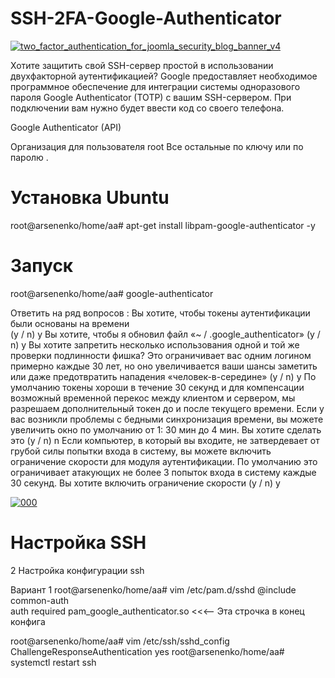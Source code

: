 # SSH-2FA-Google-Authenticator
<a href="https://ibb.co/e6RSWy"><img src="https://preview.ibb.co/dTsedd/two_factor_authentication_for_joomla_security_blog_banner_v4.jpg" alt="two_factor_authentication_for_joomla_security_blog_banner_v4" border="0"></a>



Хотите защитить свой SSH-сервер простой в использовании двухфакторной аутентификацией?
Google предоставляет необходимое программное обеспечение для интеграции системы одноразового пароля Google Authenticator (TOTP) с вашим SSH-сервером. При подключении вам нужно будет ввести код со своего телефона.

Google Authenticator (API)

Организация для пользователя root 
Все остальные по ключу или по паролю .

# Установка Ubuntu

root@arsenenko/home/aa# apt-get install libpam-google-authenticator -y

# Запуск

root@arsenenko/home/aa# google-authenticator
     
Ответить на ряд вопросов :
Вы хотите, чтобы токены аутентификации были основаны на времени    
(y / n) y
Вы хотите, чтобы я обновил файл «~ / .google_authenticator» (y / n) y
Вы хотите запретить несколько использования одной и той же проверки подлинности
фишка? Это ограничивает вас одним логином примерно каждые 30 лет, но оно увеличивается
ваши шансы заметить или даже предотвратить нападения «человек-в-середине» (y / n) y
По умолчанию токены хороши в течение 30 секунд и для компенсации
возможный временной перекос между клиентом и сервером, мы разрешаем дополнительный
токен до и после текущего времени. Если у вас возникли проблемы с бедными
синхронизация времени, вы можете увеличить окно по умолчанию
от 1: 30 мин до 4 мин. Вы хотите сделать это (y / n) n
Если компьютер, в который вы входите, не затвердевает от грубой силы
попытки входа в систему, вы можете включить ограничение скорости для модуля аутентификации.
По умолчанию это ограничивает атакующих не более 3 попыток входа в систему каждые 30 секунд.
Вы хотите включить ограничение скорости (y / n) y







<a href="https://ibb.co/db5kjJ"><img src="https://preview.ibb.co/dV5UBy/000.png" alt="000" border="0"></a>
















# Настройка SSH

2 Настройка конфигурации ssh

Вариант 1
root@arsenenko/home/aa#   vim /etc/pam.d/sshd
@include common-auth   
auth required pam_google_authenticator.so <<<-- Эта строчка в конец конфига 

root@arsenenko/home/aa#  vim /etc/ssh/sshd_config
ChallengeResponseAuthentication yes
root@arsenenko/home/aa#  systemctl restart ssh


